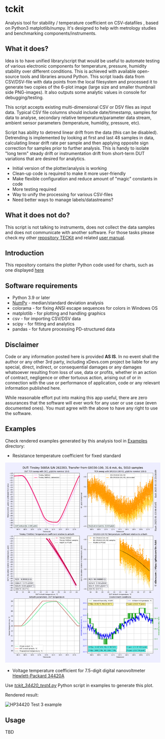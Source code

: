 # tckit
Analysis tool for stability / temperature coefficient on CSV-datafiles , based on Python3 matplotlib/numpy. It's designed to help with metrology studies and benchmarking components/instruments.

What it does?
--------------

Idea is to have unified library/script that would be useful to automate testing of various electronic components for temperature, pressure, humidity stability over different conditions. This is achieved with available open-source tools and libraries around Python. This script loads data from CSV/DSV-file with data points from the local filesystem and processed it to generate two copies of the 6-plot image (large size and smaller thumbnail side PNG-images). It also outputs some analytic values in console for debugging/testing. 

This script accepts existing multi-dimensional CSV or DSV files as input data. Typical CSV file columns should include date/timestamp, samples for data to analyse, secondary relative temperature/parameter data stream, ambient sensor parameters (temperature, humidity, pressure, etc). 

Script has ability to detrend linear drift from the data (this can be disabled). Detrending is implemented by looking at first and last 48 samples in data, calculating linear drift rate per sample and then applying opposite sign correction for samples prior to further analysis. This is handy to isolate "long term" steady drift or instrumentation drift from short-term DUT variations that are desired for analytics.

* Initial version of the plotter/analysis is working
* Clean-up code is required to make it more user-friendly
* Make flexible configuration and reduce amount of "magic" constants in code
* More testing required
* Way to unify the processing for various CSV-files
* Need better ways to manage labels/datastreams?

What it does not do?
--------------------

This script is not talking to instruments, does not collect the data samples and does not communicate with another software. For those tasks please check my other [repository TECKit](https://github.com/tin-/teckit) and related [user manual](https://xdevs.com/guide/teckit/). 

Introduction
------------
This repository contains the plotter Python code used for charts, such as one displayed [here](https://xdevs.com/doc/Guildline/9330/xDevs/mi6010rfm_rx_mp1_1000ua_rs_xg9330_100_tcr_3458a_sr1010_r1_jan2025_1.png)

## Software requirements

* Python 3.9 or later
* [NumPy](http://www.numpy.org/) - median/standard deviation analysis
* colorama - for fixing ANSI escape sequences for colors in Windows OS
* matplotlib - for plotting and handling graphics
* csv - for importing CSV/DSV data
* scipy - for fitting and analytics
* pandas - for future processing PD-structured data

## Disclaimer

Code or any information posted here is provided **AS IS**. In no event shall the author or any other 3rd party, including xDevs.com project be liable for any special, direct, indirect, or consequential damages or any damages whatsoever resulting from loss of use, data or profits, whether in an action of contract, negligence or other tortuous action, arising out of or in connection with the use or performance of application, code or any relevant information published here.

While reasonable effort put into making this app useful, there are zero assurances that the software will ever work for any user or use case (even documented ones).
You must agree with the above to have any right to use the software.

Examples
--------

Check rendered examples generated by this analysis tool in [Examples](examples) directory:

* Resistance temperature coefficient for fixed standard

![TC measurement example for Tinsley 5685A2](examples/mi6010rfm_rs_t5685_10r_rx_xg9330_100_tcr_3458a_sr1010_r2_jan2025_1.png)

* Voltage temperature coefficient for 7.5-digit digital nanovoltmeter [Hewlett-Packard 34420A](https://xdevs.com/fix/hp34420a_u2/)

Use [*tckit_34420_test4.py*](tckit_34420_test4.py) Python script in examples to generate this plot.

Rendered result:

![HP34420 Test 3 example](hp3458abx_hp34420a_tcsweep_100mvdc_nplc100_test3_oct2024_1.png)

Usage
-----

TBD
